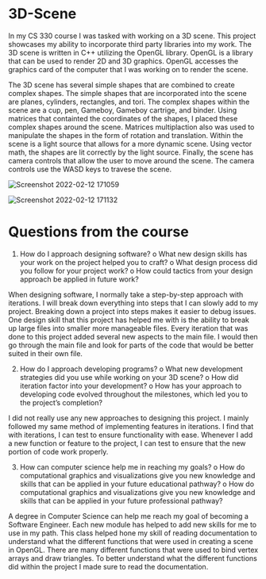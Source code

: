 # 3D-Scene

In my CS 330 course I was tasked with working on a 3D scene. This project showcases my ability to incorporate third party libraries into my work. The 3D scene is written in C++ utilizing the OpenGL library. OpenGL is a library that can be used to render 2D and 3D graphics. OpenGL accesses the graphics card of the computer that I was working on to render the scene. 

The 3D scene has several simple shapes that are combined to create complex shapes. The simple shapes that are incorporated into the scene are planes, cylinders, rectangles, and tori. The complex shapes within the scene are a cup, pen, Gameboy, Gameboy cartrige, and binder. Using matrices that containted the coordinates of the shapes, I placed these complex shapes around the scene. Matrices multiplaction also was used to manipulate the shapes in the form of rotation and translation. Within the scene is a light source that allows for a more dynamic scene. Using vector math, the shapes are lit correctly by the light source. Finally, the scene has camera controls that allow the user to move around the scene. The camera controls use the WASD keys to travese the scene.

![Screenshot 2022-02-12 171059](https://user-images.githubusercontent.com/82788581/153730970-af644a2c-a350-46bc-b9ff-6197d84cc321.png)


![Screenshot 2022-02-12 171132](https://user-images.githubusercontent.com/82788581/153730972-7be02a1c-5011-4b4c-b5bc-ccf093918723.png)


# Questions from the course
1.	How do I approach designing software?
o	What new design skills has your work on the project helped you to craft?
o	What design process did you follow for your project work?
o	How could tactics from your design approach be applied in future work?

When designing software, I normally take a step-by-step approach with iterations. I will break down everything into steps that I can slowly add to my project. Breaking down a project into steps makes it easier to debug issues. One design skill that this project has helped me with is the ability to break up large files into smaller more manageable files. Every iteration that was done to this project added several new aspects to the main file. I would then go through the main file and look for parts of the code that would be better suited in their own file.

2.	How do I approach developing programs?
o	What new development strategies did you use while working on your 3D scene?
o	How did iteration factor into your development?
o	How has your approach to developing code evolved throughout the milestones, which led you to the project’s completion?

I did not really use any new approaches to designing this project. I mainly followed my same method of implementing features in iterations. I find that with iterations, I can test to ensure functionality with ease. Whenever I add a new function or feature to the project, I can test to ensure that the new portion of code work properly. 

3.	How can computer science help me in reaching my goals?
o	How do computational graphics and visualizations give you new knowledge and skills that can be applied in your future educational pathway?
o	How do computational graphics and visualizations give you new knowledge and skills that can be applied in your future professional pathway?

A degree in Computer Science can help me reach my goal of becoming a Software Engineer. Each new module has helped to add new skills for me to use in my path. This class helped hone my skill of reading documentation to understand what the different functions that were used in creating a scene in OpenGL. There are many different functions that were used to bind vertex arrays and draw triangles. To better understand what the different functions did within the project I made sure to read the documentation. 
